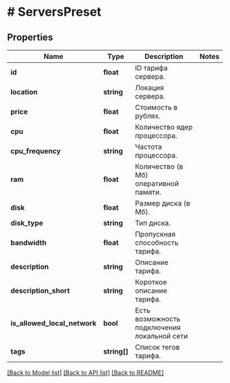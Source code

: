 # # ServersPreset

## Properties

Name | Type | Description | Notes
------------ | ------------- | ------------- | -------------
**id** | **float** | ID тарифа сервера. |
**location** | **string** | Локация сервера. |
**price** | **float** | Стоимость в рублях. |
**cpu** | **float** | Количество ядер процессора. |
**cpu_frequency** | **string** | Частота процессора. |
**ram** | **float** | Количество (в Мб) оперативной памяти. |
**disk** | **float** | Размер диска (в Мб). |
**disk_type** | **string** | Тип диска. |
**bandwidth** | **float** | Пропускная способность тарифа. |
**description** | **string** | Описание тарифа. |
**description_short** | **string** | Короткое описание тарифа. |
**is_allowed_local_network** | **bool** | Есть возможность подключения локальной сети |
**tags** | **string[]** | Список тегов тарифа. |

[[Back to Model list]](../../README.md#models) [[Back to API list]](../../README.md#endpoints) [[Back to README]](../../README.md)
